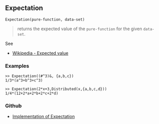 ## Expectation

```
Expectation(pure-function, data-set)
```

> returns the expected value of the `pure-function` for the given `data-set`. 
   

See
* [Wikipedia - Expected value](https://en.wikipedia.org/wiki/Expected_value)

### Examples

```
>> Expectation((#^3)&, {a,b,c}) 
1/3*(a^3+b^3+c^3) 

>> Expectation(2*x+3,Distributed(x,{a,b,c,d})) 
1/4*(12+2*a+2*b+2*c+2*d) 
```

### Github

* [Implementation of Expectation](https://github.com/axkr/symja_android_library/blob/master/symja_android_library/matheclipse-core/src/main/java/org/matheclipse/core/builtin/StatisticsFunctions.java#L3727) 
